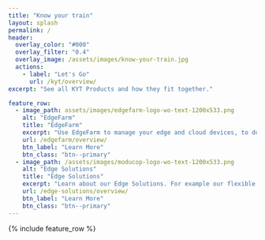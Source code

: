 ```yaml
---
title: "Know your train"
layout: splash
permalink: /
header:
  overlay_color: "#000"
  overlay_filter: "0.4"
  overlay_image: /assets/images/know-your-train.jpg
  actions:
    - label: "Let's Go"
      url: /kyt/overview/
excerpt: "See all KYT Products and how they fit together."

feature_row:
  - image_path: assets/images/edgefarm-logo-wo-text-1200x533.png
    alt: "EdgeFarm"
    title: "EdgeFarm"
    excerpt: "Use EdgeFarm to manage your edge and cloud devices, to develop your own applications and to deploy them on your devices. Analyze the data provided by the devices."
    url: /edgefarm/overview/
    btn_label: "Learn More"
    btn_class: "btn--primary"
  - image_path: /assets/images/moducop-logo-wo-text-1200x533.png
    alt: "Edge Solutions"
    title: "Edge Solutions"
    excerpt: "Learn about our Edge Solutions. For example our flexible modular computer system ModuCop which apapts to all vehicle interfaces. See how to connect ModuCop properly and put it into operation."
    url: /edge-solutions/overview/
    btn_label: "Learn More"
    btn_class: "btn--primary"
---
```


{% include feature_row %}
